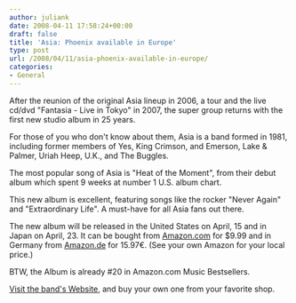 ```yaml
---
author: juliank
date: 2008-04-11 17:58:24+00:00
draft: false
title: 'Asia: Phoenix available in Europe'
type: post
url: /2008/04/11/asia-phoenix-available-in-europe/
categories:
- General
---
```


After the reunion of the original Asia lineup in 2006, a tour and the live cd/dvd "Fantasia - Live in Tokyo" in 2007, the super group returns with the first new studio album in 25 years.

For those of you who don't know about them, Asia is a band formed in 1981, including former members of Yes, King Crimson, and Emerson, Lake & Palmer, Uriah Heep, U.K., and The Buggles.

The most popular song of Asia is "Heat of the Moment", from their debut album which spent 9 weeks at number 1 U.S. album chart.

This new album is excellent, featuring songs like the rocker "Never Again" and "Extraordinary Life". A must-have for all Asia fans out there.

The new album will be released in the United States on April, 15 and in Japan on April, 23. It can be bought from [Amazon.com](http://www.amazon.com/gp/product/B00154GEFU/103-6892410-1513430?ie=UTF8&tag=emilink112-20&linkCode=xm2&camp=1789&creativeASIN=B00154GEFU) for $9.99 and in Germany from [Amazon.de](http://amazon.de/gp/product/B0014PAFQE/ref=s9sims_c5_img1-rfc_p_1067275_250858_52959_36824_36563_36601_44166_43745?pf_rd_m=A3JWKAKR8XB7XF&pf_rd_s=center-4&pf_rd_r=1YHB2CH6KCT2TFVBP969&pf_rd_t=101&pf_rd_p=158843291&pf_rd_i=301128) for 15.97€. (See your own Amazon for your local price.)

BTW, the Album is already #20 in Amazon.com Music Bestsellers.

[Visit the band's Website](http://originalasia.com/), and buy your own one from your favorite shop.
